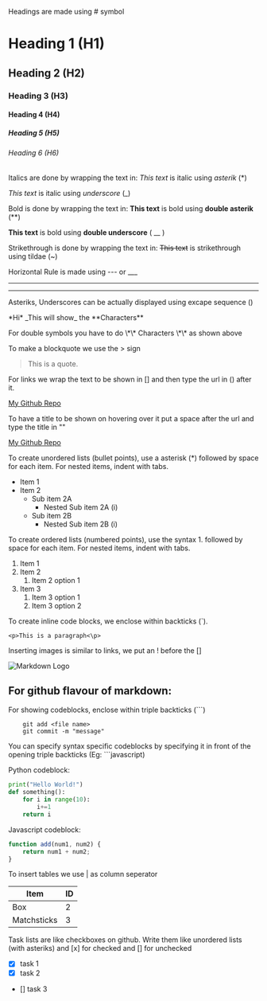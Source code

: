 <!-- Comments -->

<!-- Headings -->
Headings are made using # symbol
# Heading 1 (H1) 
## Heading 2 (H2) 
### Heading 3 (H3)
#### Heading 4 (H4)
##### Heading 5 (H5)
###### Heading 6 (H6)

<!-- Italics -->
Italics are done by wrapping the text in:
*This text* is italic using *asterik* (*)

_This text_ is italic using _underscore_ (_)

<!-- Bold -->
Bold is done by wrapping the text in:
**This text** is bold using **double asterik** (**) 

__This text__ is bold using __double underscore__ ( __ )

<!-- Strikethrough -->
Strikethrough is done by wrapping the text in:
~~This text~~ is strikethrough using tildae (~)

<!-- Horizontal Rule -->
Horizontal Rule is made using --- or ___

---
___

Asteriks, Underscores can be actually displayed using excape sequence (\) 

\*Hi\* \_This will show\_ the \*\*Characters\*\*

For double symbols you have to do \\\*\\\* Characters \\\*\\\* as shown above

<!-- Blockquote -->
To make a blockquote we use the > sign
> This is a quote.

<!-- Links -->
For links we wrap the text to be shown in [] and then type the url in () after it.

[My Github Repo](https://github.com/Quantum-Legend/Programming-notes)

To have a title to be shown on hovering over it put a space after the url and type the title in ""

[My Github Repo](https://github.com/Quantum-Legend/Programming-notes "The github repository for this md file")

<!-- Unordered Lists/Bullet points -->
To create unordered lists (bullet points), use a asterisk (\*) followed by space for each item.
For nested items, indent with tabs.
* Item 1
* Item 2
    * Sub item 2A
        * Nested Sub item 2A (i)
    * Sub item 2B
        * Nested Sub item 2B (i)

<!-- Ordered Lists/Numbered points -->
To create ordered lists (numbered points), use the syntax 1. followed by space for each item.
For nested items, indent with tabs.
1. Item 1
1. Item 2
    1. Item 2 option 1
1. Item 3
    1. Item 3 option 1
    1. Item 3 option 2

<!-- Inline Code Blocks -->
To create inline code blocks, we enclose within backticks (`).

`<p>This is a paragraph<\p>`

<!-- Images -->
Inserting images is similar to links, we put an ! before the []

![Markdown Logo](https://markdown-here.com/img/icon256.png)

<!-- Github markdown -->
## For github flavour of markdown:

<!-- Code Blocks -->
For showing codeblocks, enclose within triple backticks (```)

```
    git add <file name>
    git commit -m "message"
```

You can specify syntax specific codeblocks by specifying it in front of the opening triple backticks (Eg: ```javascript)

Python codeblock:
```python
print("Hello World!")
def something():
    for i in range(10):
        i+=1
    return i
```
Javascript codeblock:
```Javascript
function add(num1, num2) {
    return num1 + num2;
}
```
<!-- Tables -->
To insert tables we use | as column seperator

| Item        | ID |
|-------------|----|
| Box         | 2  |
| Matchsticks | 3  |

<!-- Task Lists -->
Task lists are like checkboxes on github.
Write them like unordered lists (with asteriks) and [x] for checked and [] for unchecked
* [x] task 1
* [x] task 2
* [] task 3

